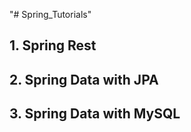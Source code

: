 "# Spring_Tutorials" 

## 1. Spring Rest

## 2. Spring Data with JPA

## 3. Spring Data with MySQL




 
 
